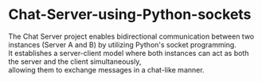 # Chat-Server-using-Python-sockets
The Chat Server project enables bidirectional communication between two instances (Server A and B) by utilizing Python's socket programming.   
It establishes a server-client model where both instances can act as both the server and the client simultaneously,   
allowing them to exchange messages in a chat-like manner.
